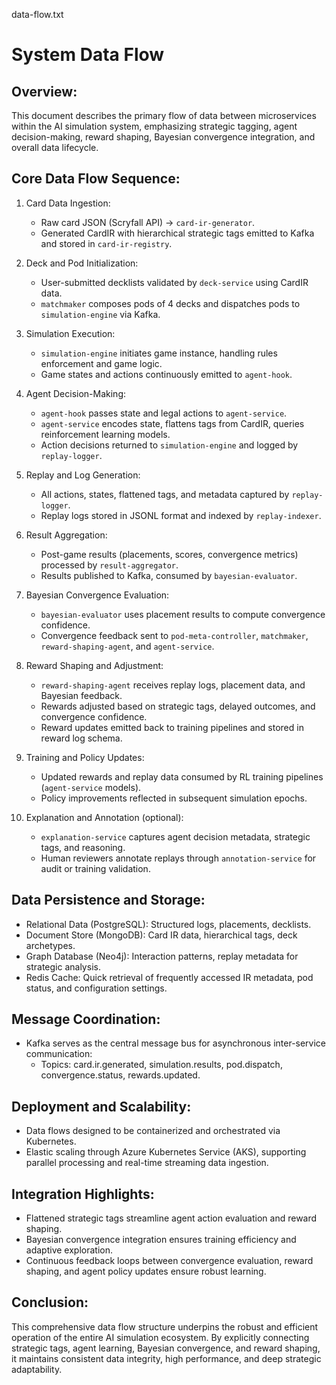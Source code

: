 data-flow.txt

System Data Flow
================

Overview:
---------
This document describes the primary flow of data between microservices within the AI simulation system, emphasizing strategic tagging, agent decision-making, reward shaping, Bayesian convergence integration, and overall data lifecycle.

Core Data Flow Sequence:
------------------------

1. Card Data Ingestion:
   - Raw card JSON (Scryfall API) → `card-ir-generator`.
   - Generated CardIR with hierarchical strategic tags emitted to Kafka and stored in `card-ir-registry`.

2. Deck and Pod Initialization:
   - User-submitted decklists validated by `deck-service` using CardIR data.
   - `matchmaker` composes pods of 4 decks and dispatches pods to `simulation-engine` via Kafka.

3. Simulation Execution:
   - `simulation-engine` initiates game instance, handling rules enforcement and game logic.
   - Game states and actions continuously emitted to `agent-hook`.

4. Agent Decision-Making:
   - `agent-hook` passes state and legal actions to `agent-service`.
   - `agent-service` encodes state, flattens tags from CardIR, queries reinforcement learning models.
   - Action decisions returned to `simulation-engine` and logged by `replay-logger`.

5. Replay and Log Generation:
   - All actions, states, flattened tags, and metadata captured by `replay-logger`.
   - Replay logs stored in JSONL format and indexed by `replay-indexer`.

6. Result Aggregation:
   - Post-game results (placements, scores, convergence metrics) processed by `result-aggregator`.
   - Results published to Kafka, consumed by `bayesian-evaluator`.

7. Bayesian Convergence Evaluation:
   - `bayesian-evaluator` uses placement results to compute convergence confidence.
   - Convergence feedback sent to `pod-meta-controller`, `matchmaker`, `reward-shaping-agent`, and `agent-service`.

8. Reward Shaping and Adjustment:
   - `reward-shaping-agent` receives replay logs, placement data, and Bayesian feedback.
   - Rewards adjusted based on strategic tags, delayed outcomes, and convergence confidence.
   - Reward updates emitted back to training pipelines and stored in reward log schema.

9. Training and Policy Updates:
   - Updated rewards and replay data consumed by RL training pipelines (`agent-service` models).
   - Policy improvements reflected in subsequent simulation epochs.

10. Explanation and Annotation (optional):
    - `explanation-service` captures agent decision metadata, strategic tags, and reasoning.
    - Human reviewers annotate replays through `annotation-service` for audit or training validation.

Data Persistence and Storage:
-----------------------------
- Relational Data (PostgreSQL): Structured logs, placements, decklists.
- Document Store (MongoDB): Card IR data, hierarchical tags, deck archetypes.
- Graph Database (Neo4j): Interaction patterns, replay metadata for strategic analysis.
- Redis Cache: Quick retrieval of frequently accessed IR metadata, pod status, and configuration settings.

Message Coordination:
---------------------
- Kafka serves as the central message bus for asynchronous inter-service communication:
  - Topics: card.ir.generated, simulation.results, pod.dispatch, convergence.status, rewards.updated.

Deployment and Scalability:
---------------------------
- Data flows designed to be containerized and orchestrated via Kubernetes.
- Elastic scaling through Azure Kubernetes Service (AKS), supporting parallel processing and real-time streaming data ingestion.

Integration Highlights:
-----------------------
- Flattened strategic tags streamline agent action evaluation and reward shaping.
- Bayesian convergence integration ensures training efficiency and adaptive exploration.
- Continuous feedback loops between convergence evaluation, reward shaping, and agent policy updates ensure robust learning.

Conclusion:
-----------
This comprehensive data flow structure underpins the robust and efficient operation of the entire AI simulation ecosystem. By explicitly connecting strategic tags, agent learning, Bayesian convergence, and reward shaping, it maintains consistent data integrity, high performance, and deep strategic adaptability.
